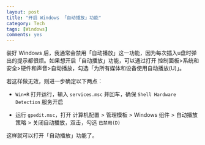 ```yaml
---
layout: post
title: "开启 Windows 「自动播放」功能"
category: Tech
tags: [Windows]
comments: yes
---
```


装好 Windows 后，我通常会禁用「自动播放」这一功能，因为每次插入u盘时弹出的提示都很烦。如果想开启「自动播放」功能，可以通过打开 控制面板>系统和安全>硬件和声音>自动播放，勾选「为所有媒体和设备使用自动播放(U)」。

若这样做无效，则进一步确定以下两点：

- `Win+R` 打开运行，输入 `services.msc` 并回车，确保 `Shell Hardware Detection` 服务开启 

- 运行 `gpedit.msc`，打开 计算机配置 > 管理模板 > Windows 组件 > 自动播放策略 > 关闭自动播放，双击，勾选 `已禁用(D)`

这样就可以打开「自动播放」功能了。